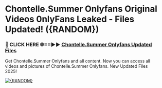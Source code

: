 # Chontelle.Summer Onlyfans Original Videos 0nlyFans Leaked - Files Updated! ({RANDOM})

<h3>🔴 CLICK HERE 🌐==►► <a href="https://betterlinks.top/A2PfLJ" rel="nofollow">Chontelle.Summer Onlyfans Updated Files</a></h3>

Get Chontelle.Summer Onlyfans and all content. Now you can access all videos and pictures of Chontelle.Summer Onlyfans. New Updated Files 2025!

[![{RANDOM}](https://i.imgur.com/ppqm5kG.gif)](https://betterlinks.top/A2PfLJ)
